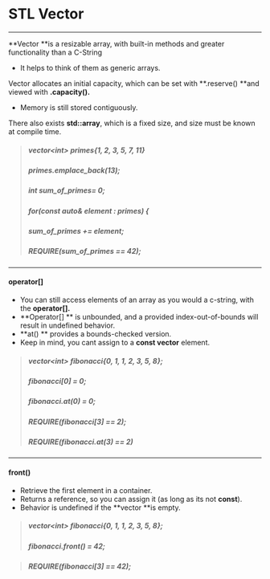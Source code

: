 # STL Vector

---

**Vector **is a resizable array, with built-in methods and greater functionality than a C-String

* It helps to think of them as generic arrays.

Vector allocates an initial capacity, which can be set with **.reserve\(\) **and viewed with **.capacity\(\).**

* Memory is still stored contiguously.

There also exists **std::array**, which is a fixed size, and size must be known at compile time.

> ##### vector&lt;int&gt; primes{1, 2, 3, 5, 7, 11}
>
> ##### primes.emplace\_back\(13\);
>
> ##### int sum\_of\_primes= 0;
>
> ##### for\(const auto& element : primes\) {
>
> ##### sum\_of\_primes += element;
>
> ##### 
>
> ##### REQUIRE\(sum\_of\_primes == 42\);

---

#### operator\[\]

* You can still access elements of an array as you would a c-string, with the **operator\[\].**
* **Operator\[\] ** is unbounded, and a provided index-out-of-bounds will result in undefined behavior.
* **at\(\) ** provides a bounds-checked version.
* Keep in mind, you cant assign to a **const vector** element.

> ##### vector&lt;int&gt; fibonacci{0, 1, 1, 2, 3, 5, 8};
>
> ##### fibonacci\[0\] = 0;
>
> ##### fibonacci.at\(0\) = 0;
>
> ##### REQUIRE\(fibonacci\[3\] == 2\);
>
> ##### REQUIRE\(fibonacci.at\(3\) == 2\)

---

#### front\(\)

* Retrieve the first element in a container.
* Returns a reference, so you can assign it \(as long as its not **const**\).
* Behavior is undefined if the **vector **is empty.

> ##### vector&lt;int&gt; fibonacci{0, 1, 1, 2, 3, 5, 8};
>
> ##### fibonacci.front\(\) = 42;

> ##### REQUIRE\(fibonacci\[3\] == 42\);



